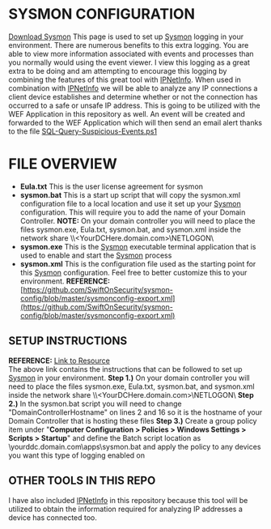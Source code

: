 # SYSMON CONFIGURATION
[Download Sysmon](https://download.sysinternals.com/files/Sysmon.zip)
This page is used to set up [Sysmon](https://docs.microsoft.com/en-us/sysinternals/downloads/sysmon) logging in your environment. There are numerous benefits to this extra logging. You are able to view more information associated with events and processes than you normally would using the event viewer. I view this logging as a great extra to be doing and am attempting to encourage this logging by combining the features of this great tool with [IPNetInfo](https://www.nirsoft.net/utils/ipnetinfo.html). When used in combination with [IPNetInfo](https://www.nirsoft.net/utils/ipnetinfo.html) we will be able to analyze any IP connections a client device establishes and determine whether or not the connection has occurred to a safe or unsafe IP address. This is going to be utilized with the WEF Application in this repository as well. An event will be created and forwarded to the WEF Application which will then send an email alert thanks to the file [SQL-Query-Suspicious-Events.ps1](https://github.com/tobor88/BTPS-SecPack/blob/master/WEF%20Application/SQL-Query-Suspicous-Events.ps1)

# FILE OVERVIEW
- __Eula.txt__ This is the user license agreement for sysmon
- __sysmon.bat__ This is a start up script that will copy the sysmon.xml configuration file to a local location and use it set up your [Sysmon](https://docs.microsoft.com/en-us/sysinternals/downloads/sysmon) configuration. This will require you to add the name of your Domain Controller. __NOTE:__ On your domain controller you will need to place the files sysmon.exe, Eula.txt, sysmon.bat, and sysmon.xml inside the network share \\\\<YourDCHere.domain.com>\\NETLOGON\\
- __sysmon.exe__ This is the [Sysmon](https://docs.microsoft.com/en-us/sysinternals/downloads/sysmon) executable terminal application that is used to enable and start the [Sysmon](https://docs.microsoft.com/en-us/sysinternals/downloads/sysmon) process
- __sysmon.xml__ This is the configuration file used as the starting point for this [Sysmon](https://docs.microsoft.com/en-us/sysinternals/downloads/sysmon) configuration. Feel free to better customize this to your environment.
__REFERENCE:__ [https://github.com/SwiftOnSecurity/sysmon-config/blob/master/sysmonconfig-export.xml](https://github.com/SwiftOnSecurity/sysmon-config/blob/master/sysmonconfig-export.xml)

## SETUP INSTRUCTIONS
__REFERENCE:__ [Link to Resource](https://www.syspanda.com/index.php/2017/02/28/deploying-sysmon-through-gpo/#:~:text=Launch%20your%20group%20policy%20utility%20and%20perform%20the,here%20Provide%20a%20name%20%28Sysmon%20Deployment%29%2C%20hit%20OK) <br>
The above link contains the instructions that can be followed to set up [Sysmon](https://docs.microsoft.com/en-us/sysinternals/downloads/sysmon) in your environment.
__Step 1.)__ On your domain controller you will need to place the files sysmon.exe, Eula.txt, sysmon.bat, and sysmon.xml inside the network share \\\\<YourDCHere.domain.com>\\NETLOGON\\
__Step 2.)__ In the sysmon.bat script you will need to change "DomainControllerHostname" on lines 2 and 16 so it is the hostname of your Domain Controller that is hosting these files
__Step 3.)__ Create a group policy item under "__Computer Configuration > Policies > Windows Settings > Scripts > Startup__" and define the Batch script location as \\yourddc.domain.com\apps\sysmon.bat and apply the policy to any devices you want this type of logging enabled on

## OTHER TOOLS IN THIS REPO
I have also included [IPNetInfo](https://www.nirsoft.net/utils/ipnetinfo.html) in this repository because this tool will be utilized to obtain the information required for analyzing IP addresses a device has connected too.

